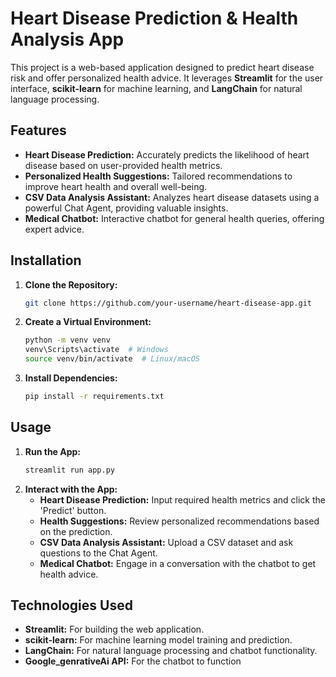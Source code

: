 # Heart Disease Prediction & Health Analysis App

This project is a web-based application designed to predict heart disease risk and offer personalized health advice. It leverages **Streamlit** for the user interface, **scikit-learn** for machine learning, and **LangChain** for natural language processing.

## Features

* **Heart Disease Prediction:** Accurately predicts the likelihood of heart disease based on user-provided health metrics.
* **Personalized Health Suggestions:** Tailored recommendations to improve heart health and overall well-being.
* **CSV Data Analysis Assistant:** Analyzes heart disease datasets using a powerful Chat Agent, providing valuable insights.
* **Medical Chatbot:** Interactive chatbot for general health queries, offering expert advice.

## Installation

1. **Clone the Repository:**
   ```bash
   git clone https://github.com/your-username/heart-disease-app.git
   ```
2. **Create a Virtual Environment:**
   ```bash
   python -m venv venv
   venv\Scripts\activate  # Windows
   source venv/bin/activate  # Linux/macOS
   ```
3. **Install Dependencies:**
   ```bash
   pip install -r requirements.txt
   ```

## Usage

1. **Run the App:**
   ```bash
   streamlit run app.py
   ```
2. **Interact with the App:**
   - **Heart Disease Prediction:** Input required health metrics and click the 'Predict' button.
   - **Health Suggestions:** Review personalized recommendations based on the prediction.
   - **CSV Data Analysis Assistant:** Upload a CSV dataset and ask questions to the Chat Agent.
   - **Medical Chatbot:** Engage in a conversation with the chatbot to get health advice.

## Technologies Used

* **Streamlit:** For building the web application.
* **scikit-learn:** For machine learning model training and prediction.
* **LangChain:** For natural language processing and chatbot functionality.
* **Google_genrativeAi API:** For the chatbot to function


